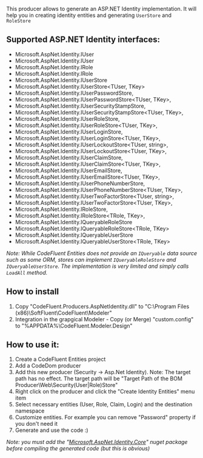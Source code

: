 This producer allows to generate an ASP.NET Identity implementation. It will help you in creating identity entities and generating `UserStore` and `RoleStore`

## Supported ASP.NET Identity interfaces:
- Microsoft.AspNet.Identity.IUser
- Microsoft.AspNet.Identity.IUser<TKey>
- Microsoft.AspNet.Identity.IRole
- Microsoft.AspNet.Identity.IRole<TKey>
- Microsoft.AspNet.Identity.IUserStore<TUser>
- Microsoft.AspNet.Identity.IUserStore<TUser, TKey>
- Microsoft.AspNet.Identity.IUserPasswordStore<TUser>,
- Microsoft.AspNet.Identity.IUserPasswordStore<TUser, TKey>,
- Microsoft.AspNet.Identity.IUserSecurityStampStore<TUser>,
- Microsoft.AspNet.Identity.IUserSecurityStampStore<TUser, TKey>,
- Microsoft.AspNet.Identity.IUserRoleStore<TUser>,
- Microsoft.AspNet.Identity.IUserRoleStore<TUser, TKey>,
- Microsoft.AspNet.Identity.IUserLoginStore<TUser>,
- Microsoft.AspNet.Identity.IUserLoginStore<TUser, TKey>,
- Microsoft.AspNet.Identity.IUserLockoutStore<TUser, string>,
- Microsoft.AspNet.Identity.IUserLockoutStore<TUser, TKey>,
- Microsoft.AspNet.Identity.IUserClaimStore<TUser>,
- Microsoft.AspNet.Identity.IUserClaimStore<TUser, TKey>,
- Microsoft.AspNet.Identity.IUserEmailStore<TUser>,
- Microsoft.AspNet.Identity.IUserEmailStore<TUser, TKey>,
- Microsoft.AspNet.Identity.IUserPhoneNumberStore<TUser>,
- Microsoft.AspNet.Identity.IUserPhoneNumberStore<TUser, TKey>,
- Microsoft.AspNet.Identity.IUserTwoFactorStore<TUser, string>,
- Microsoft.AspNet.Identity.IUserTwoFactorStore<TUser, TKey>,
- Microsoft.AspNet.Identity.IRoleStore<TRole>,
- Microsoft.AspNet.Identity.IRoleStore<TRole, TKey>,
- Microsoft.AspNet.Identity.IQueryableRoleStore<TRole>
- Microsoft.AspNet.Identity.IQueryableRoleStore<TRole, TKey>
- Microsoft.AspNet.Identity.IQueryableUserStore<TRole>
- Microsoft.AspNet.Identity.IQueryableUserStore<TRole, TKey>

*Note: While CodeFluent Entities does not provide an `IQueryable` data source such as some ORM, stores can implement `IQueryableRoleStore` and `IQueryableUserStore`. The implementation is very limited and simply calls `LoadAll` method.*

## How to install
1. Copy "CodeFluent.Producers.AspNetIdentity.dll" to "C:\Program Files (x86)\SoftFluent\CodeFluent\Modeler"
2. Integration in the grapgical Modeler - Copy (or Merge) "custom.config" to "%APPDATA%\CodeFluent.Modeler.Design"

## How to use it:
1. Create a CodeFluent Entities project
2. Add a CodeDom producer
3. Add this new producer (Security -> Asp.Net Identity). Note: The target path has no effect. The target path will be "Target Path of the BOM Producer\Web\Security\(User|Role)Store"
4. Right click on the producer and click the "Create Identity Entities" menu item
5. Select necessary entities (User, Role, Claim, Login) and the destination namespace
6. Customize entities. For example you can remove "Password" property if you don't need it
7. Generate and use the code :)

*Note: you must add the "[Microsoft.AspNet.Identity.Core](https://www.nuget.org/packages/Microsoft.AspNet.Identity.Core)" nuget package before compiling the generated code (but this is obvious)*
